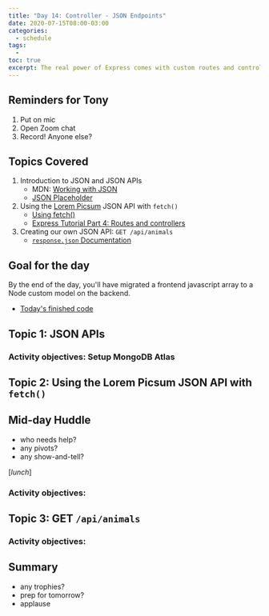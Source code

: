 ```yaml
---
title: "Day 14: Controller - JSON Endpoints"
date: 2020-07-15T08:00-03:00
categories:
  - schedule
tags:
  - 
toc: true
excerpt: The real power of Express comes with custom routes and controllers. In industry, we call these API Endpoints.
---
```

## Reminders for Tony
1. Put on mic
2. Open Zoom chat
3. Record! Anyone else?

## Topics Covered
1. Introduction to JSON and JSON APIs
    - MDN: [Working with JSON](https://developer.mozilla.org/en-US/docs/Learn/JavaScript/Objects/JSON)
    - [JSON Placeholder](https://jsonplaceholder.typicode.com/)
2. Using the [Lorem Picsum](https://picsum.photos/) JSON API with `fetch()`
    - [Using fetch()](https://css-tricks.com/using-fetch/)
    - [Express Tutorial Part 4: Routes and controllers](https://developer.mozilla.org/en-US/docs/Learn/Server-side/Express_Nodejs/routes)
3. Creating our own JSON API: `GET /api/animals`
    - [`response.json` Documentation](https://expressjs.com/en/api.html#res.json)

## Goal for the day
By the end of the day, you'll have migrated a frontend javascript array to a Node custom model on the backend.

- [Today's finished code](https://github.com/cprg210/sample-code/tree/master/backend/4-animals-json-fetch)

## Topic 1: JSON APIs
### Activity objectives: Setup MongoDB Atlas

## Topic 2: Using the Lorem Picsum JSON API with `fetch()`

## Mid-day Huddle
- who needs help?
- any pivots?
- any show-and-tell?

[*lunch*] 

### Activity objectives:

## Topic 3: GET `/api/animals`
### Activity objectives:

## Summary
- any trophies?
- prep for tomorrow?
- applause
